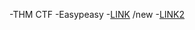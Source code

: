 -THM CTF
-Easypeasy
-[LINK](https://clnath.github.io/clnath.github.io-test3/) /new
-[LINK2](youtube.com)
